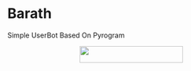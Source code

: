 # Barath

Simple UserBot Based On Pyrogram
<p align="center"><a href="https://dashboard.heroku.com/new?template=Repo_URL"> <img 
src="https://img.shields.io/badge/Deploy%20To%20Heroku-purple?style=flat&logo=heroku" width="210" height="34.45" /></a></p>
